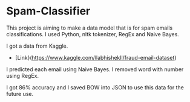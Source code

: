 # Spam-Classifier

  
This project is aiming to make a data model that is for spam emails classifications. I used Python, nltk tokenizer, RegEx and Naive Bayes.

I got a data from Kaggle. 
* [Link}(https://www.kaggle.com/llabhishekll/fraud-email-dataset)


I predicted each email using Naive Bayes. I removed word with number using RegEx.

I got 86% accuracy and I saved BOW into JSON to use this data for the future use.